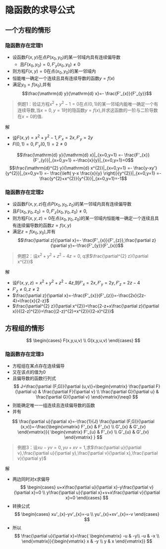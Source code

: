 # 隐函数的求导公式

## 一个方程的情形

### 隐函数存在定理1

- 设函数$F(x,y)$在点$P(x_{0},y_{0})$的某一邻域内具有连续偏导数
	- 且$F(x_{0},y_{0})=0, F'_{y}(x_{0},y_{0})\neq 0$
- 则方程$F(x,y)=0$在点$(x_{0},y_{0})$的某一邻域内
- 恒能唯一确定一个连续且具有连续导数的函数$y=f(x)$
- 满足$y_{0}=f(x_{0})$,并有$$\frac{\mathrm{d} y}{\mathrm{d} x}=- \frac{F'_{x}}{F'_{y}}$$

> 例题1：验证方程$x^{2}+y^{2}-1=0$在点$(0,1)$的某一邻域内能唯一确定一个有连续导数,当$x=0, y=1$时的隐函数$y=f(x)$,并求这函数的一阶与二阶导数在$x=0$的值.

解

- 设$F(x,y)=x^{2}+y^{2}-1, F'_{x}=2x, F'_{y}=2y$
- $F(0,1)=0,F'_{y}(0,1)=2\neq 0$

$$\frac{\mathrm{d} y}{\mathrm{d} x}|_{x=0,y=1}
=- \frac{F'_{x}}{F'_{y}}|_{x=0,y=1}
=-\frac{x}{y}|_{x=0,y=1}=0$$
$$\frac{\mathrm{d}^{2} y}{\mathrm{d} x^{2}}|_{x=0,y=1}
=- \frac{y-xy'}{y^{2}}|_{x=0,y=1}
=- \frac{\left( y-x \frac{x}{y} \right)}{y^{2}}|_{x=0,y=1}
=- \frac{y^{2}+x^{2}}{y^{3}}|_{x=0,y=1}=-1$$

### 隐函数存在定理2

- 设函数$F(x,y,z)$在点$P(x_{0},y_{0},z_{0})$的某一邻域内具有连续偏导数
- 且$F(x_{0},y_{0},z_{0})=0,F'_{z}(x_{0},y_{0},z_{0})\neq0$,
- 则方程$F(x,y,z)=0$在点$(x_{0},y_{0},z_{0})$的某一邻域内恒能唯一确定一个连续且具有连续偏导数的函数$z=f(x,y)$
- 满足$z=f(x_{0},y_{0})$,并有 $$\frac{\partial z}{\partial x}=- \frac{F'_{x}}{F'_{z}},\frac{\partial z}{\partial y}=-\frac{F'_{y}}{F'_{x}}$$

> 例题2：设$x^{2}+y^{2}+z^{2}-4z=0$, q求$\frac{\partial^{2} z}{\partial x^{2}}$

解
- 设$F(x,y,z)=x^{2}+y^{2}+z^{2}-4z$,则$F'_{x}=2x,F'_{y}=2y,F'_{z}=2z-4$
- $F'_{z}\neq 0,z\neq 2$
- $\frac{\partial z}{\partial x}=-\frac{F'_{x}}{F'_{z}}=-\frac{2x}{2z-4}=\frac{x}{2-z}$
- $\frac{\partial^{2} z}{\partial x^{2}}=\frac{2-z+x\frac{\partial z}{\partial x}}{(2-z)^{2}}=\frac{(2-z)^{2}+x^{2}}{(2-x)^{2}}$

## 方程组的情形

$$
\begin{cases}
F(x,y,u,v) \\
G(x,y,u,v)
\end{cases}
$$

### 隐函数存在定理3

- 方程组在某点存在连续偏导
- 又在该点的值为0
- 且偏导数的函数行列式
$$
J=\frac{\partial (F,G)}{\partial (u,v)}=\begin{vmatrix}
\frac{\partial F}{\partial u} & \frac{\partial F}{\partial v} \\
\frac{\partial G}{\partial u} & \frac{\partial G}{\partial v}
\end{vmatrix}\neq0
$$
- 则能确定唯一一组连续且连续偏导数的函数
- 并有

$$
\frac{\partial u}{\partial x}=-\frac{1}{J} \frac{\partial (F,G)}{\partial (x,v)}=-\frac{\begin{vmatrix}
F'_{x} & F'_{v} \\
G'_{x} & G'_{v}
\end{vmatrix}}{
\begin{vmatrix}
F'_{u} & F'_{v} \\
G'_{u} & G'_{v}
\end{vmatrix}
}
$$

> 例题3：设$xu-yv=0,yu+xv=1$,求$\frac{\partial u}{\partial v},\frac{\partial u}{\partial y},\frac{\partial v}{\partial x},\frac{\partial v}{\partial y}$

解
- 两边同时对x求偏导
$$
\begin{cases}
u+x\frac{\partial u}{\partial x}-y\frac{\partial v}{\partial x}=0 \\
y\frac{\partial u}{\partial x}+v+x\frac{\partial v}{\partial x}=0
\end{cases}
$$
- 转换公式
$$
\begin{cases}
xu'_{x}-yv'_{x}=-u \\
yu'_{x}+xv'_{x}=-v
\end{cases}
$$
- 所以
$$
\frac{\partial u}{\partial x}=\frac{
\begin{vmatrix}
-u & -y\\
-u & -x \\
\end{vmatrix}}{\begin{vmatrix}
x & -y \\
y & x
\end{vmatrix}}
$$
